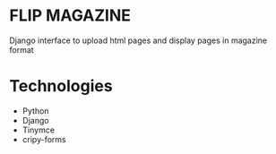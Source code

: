 # FLIP MAGAZINE

Django interface to upload html pages and display pages in magazine format

# Technologies

 - Python
 - Django
 - Tinymce
 - cripy-forms